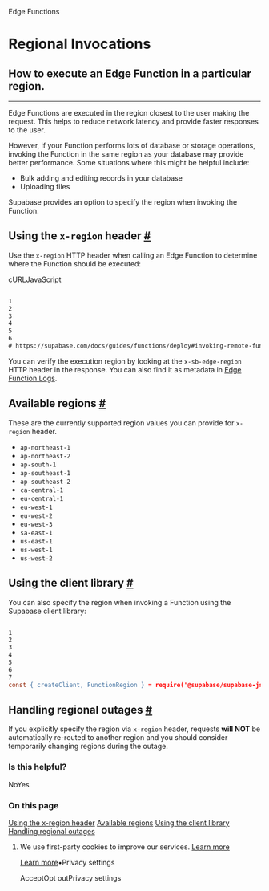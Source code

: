 Edge Functions

# Regional Invocations

## How to execute an Edge Function in a particular region.

* * *

Edge Functions are executed in the region closest to the user making the request. This helps to reduce network latency and provide faster responses to the user.

However, if your Function performs lots of database or storage operations, invoking the Function in the same region as your database may provide better performance. Some situations where this might be helpful include:

- Bulk adding and editing records in your database
- Uploading files

Supabase provides an option to specify the region when invoking the Function.

## Using the `x-region` header [\#](https://supabase.com/docs/guides/functions/regional-invocation\#using-the-x-region-header)

Use the `x-region` HTTP header when calling an Edge Function to determine where the Function should be executed:

cURLJavaScript

```flex

1
2
3
4
5
6
# https://supabase.com/docs/guides/functions/deploy#invoking-remote-functionscurl --request POST 'https://<project_ref>.supabase.co/functions/v1/hello-world' \  --header 'Authorization: Bearer ANON_KEY' \  --header 'Content-Type: application/json' \  --header 'x-region: eu-west-3' \  --data '{ "name":"Functions" }'
```

You can verify the execution region by looking at the `x-sb-edge-region` HTTP header in the response. You can also find it as metadata in [Edge Function Logs](https://supabase.com/docs/guides/functions/logging).

## Available regions [\#](https://supabase.com/docs/guides/functions/regional-invocation\#available-regions)

These are the currently supported region values you can provide for `x-region` header.

- `ap-northeast-1`
- `ap-northeast-2`
- `ap-south-1`
- `ap-southeast-1`
- `ap-southeast-2`
- `ca-central-1`
- `eu-central-1`
- `eu-west-1`
- `eu-west-2`
- `eu-west-3`
- `sa-east-1`
- `us-east-1`
- `us-west-1`
- `us-west-2`

## Using the client library [\#](https://supabase.com/docs/guides/functions/regional-invocation\#using-the-client-library)

You can also specify the region when invoking a Function using the Supabase client library:

```flex

1
2
3
4
5
6
7
const { createClient, FunctionRegion } = require('@supabase/supabase-js')const { data: ret, error } = await supabase.functions.invoke('my-function-name', {  headers: { 'Content-Type': 'application/json' },  method: 'GET',  body: {},  region: FunctionRegion.UsEast1,})
```

## Handling regional outages [\#](https://supabase.com/docs/guides/functions/regional-invocation\#handling-regional-outages)

If you explicitly specify the region via `x-region` header, requests **will NOT** be automatically re-routed to another region and you should consider temporarily changing regions during the outage.

### Is this helpful?

NoYes

### On this page

[Using the x-region header](https://supabase.com/docs/guides/functions/regional-invocation#using-the-x-region-header) [Available regions](https://supabase.com/docs/guides/functions/regional-invocation#available-regions) [Using the client library](https://supabase.com/docs/guides/functions/regional-invocation#using-the-client-library) [Handling regional outages](https://supabase.com/docs/guides/functions/regional-invocation#handling-regional-outages)

1. We use first-party cookies to improve our services. [Learn more](https://supabase.com/privacy#8-cookies-and-similar-technologies-used-on-our-european-services)



   [Learn more](https://supabase.com/privacy#8-cookies-and-similar-technologies-used-on-our-european-services)•Privacy settings





   AcceptOpt outPrivacy settings